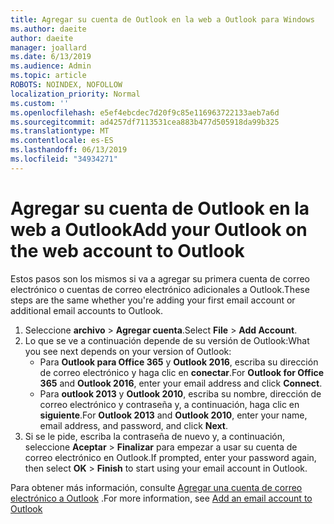 ```yaml
---
title: Agregar su cuenta de Outlook en la web a Outlook para Windows
ms.author: daeite
author: daeite
manager: joallard
ms.date: 6/13/2019
ms.audience: Admin
ms.topic: article
ROBOTS: NOINDEX, NOFOLLOW
localization_priority: Normal
ms.custom: ''
ms.openlocfilehash: e5ef4ebcdec7d20f9c85e116963722133aeb7a6d
ms.sourcegitcommit: ad4257df7113531cea883b477d505918da99b325
ms.translationtype: MT
ms.contentlocale: es-ES
ms.lasthandoff: 06/13/2019
ms.locfileid: "34934271"
---
```

# <a name="add-your-outlook-on-the-web-account-to-outlook"></a><span data-ttu-id="4afc8-102">Agregar su cuenta de Outlook en la web a Outlook</span><span class="sxs-lookup"><span data-stu-id="4afc8-102">Add your Outlook on the web account to Outlook</span></span>

<span data-ttu-id="4afc8-103">Estos pasos son los mismos si va a agregar su primera cuenta de correo electrónico o cuentas de correo electrónico adicionales a Outlook.</span><span class="sxs-lookup"><span data-stu-id="4afc8-103">These steps are the same whether you're adding your first email account or additional email accounts to Outlook.</span></span>

1. <span data-ttu-id="4afc8-104">Seleccione **archivo** > **Agregar cuenta**.</span><span class="sxs-lookup"><span data-stu-id="4afc8-104">Select **File** > **Add Account**.</span></span>
1. <span data-ttu-id="4afc8-105">Lo que se ve a continuación depende de su versión de Outlook:</span><span class="sxs-lookup"><span data-stu-id="4afc8-105">What you see next depends on your version of Outlook:</span></span>
    - <span data-ttu-id="4afc8-106">Para **Outlook para Office 365** y **Outlook 2016**, escriba su dirección de correo electrónico y haga clic en **conectar**.</span><span class="sxs-lookup"><span data-stu-id="4afc8-106">For **Outlook for Office 365** and **Outlook 2016**, enter your email address and click **Connect**.</span></span>
    - <span data-ttu-id="4afc8-107">Para **outlook 2013** y **Outlook 2010**, escriba su nombre, dirección de correo electrónico y contraseña y, a continuación, haga clic en **siguiente**.</span><span class="sxs-lookup"><span data-stu-id="4afc8-107">For **Outlook 2013** and **Outlook 2010**, enter your name, email address, and password, and click **Next**.</span></span>
1. <span data-ttu-id="4afc8-108">Si se le pide, escriba la contraseña de nuevo y, a continuación, seleccione **Aceptar** > **Finalizar** para empezar a usar su cuenta de correo electrónico en Outlook.</span><span class="sxs-lookup"><span data-stu-id="4afc8-108">If prompted, enter your password again, then select **OK** > **Finish** to start using your email account in Outlook.</span></span>

<span data-ttu-id="4afc8-109">Para obtener más información, consulte [Agregar una cuenta de correo electrónico a Outlook](https://support.office.com/article/6e27792a-9267-4aa4-8bb6-c84ef146101b) .</span><span class="sxs-lookup"><span data-stu-id="4afc8-109">For more information, see [Add an email account to Outlook](https://support.office.com/article/6e27792a-9267-4aa4-8bb6-c84ef146101b)</span></span>